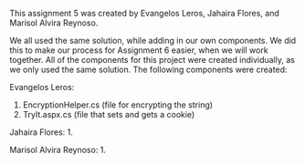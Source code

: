This assignment 5 was created by Evangelos Leros, Jahaira Flores, and Marisol Alvira Reynoso.

We all used the same solution, while adding in our own components. We did this to make our process for Assignment 6 easier, when we will work together. All of the components for this project were
created individually, as we only used the same solution. The following components were created:

Evangelos Leros:
1. EncryptionHelper.cs (file for encrypting the string)
2. TryIt.aspx.cs (file that sets and gets a cookie)

Jahaira Flores:
1. 


Marisol Alvira Reynoso:
1. 
